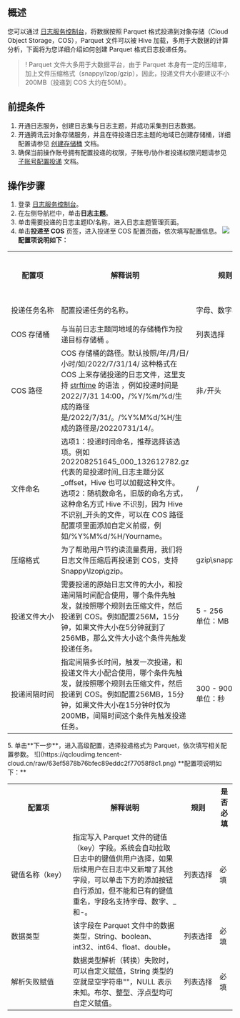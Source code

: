 ## 概述

您可以通过 [日志服务控制台](https://console.cloud.tencent.com/cls)，将数据按照 Parquet 格式投递到对象存储（Cloud Object Storage，COS），Parquet 文件可以被 Hive 加载，多用于大数据的计算分析，下面将为您详细介绍如何创建 Parquet 格式日志投递任务。

>! Parquet 文件大多用于大数据平台，由于 Parquet 本身有一定的压缩率，加上文件压缩格式（snappy/lzop/gzip），因此，投递文件大小要建议不小200MB（投递到 COS 大约在50M）。

## 前提条件

1. 开通日志服务，创建日志集与日志主题，并成功采集到日志数据。
2. 开通腾讯云对象存储服务，并且在待投递日志主题的地域已创建存储桶，详细配置请参见 [创建存储桶](https://cloud.tencent.com/document/product/436/13309) 文档。
3. 确保当前操作账号拥有配置投递的权限，子账号/协作者投递权限问题请参见 [子账号配置投递](https://cloud.tencent.com/document/product/614/33098) 文档。

## 操作步骤

1. 登录 [日志服务控制台](https://console.cloud.tencent.com/cls)。
2. 在左侧导航栏中，单击**日志主题**。
3. 单击需要投递的日志主题ID/名称，进入日志主题管理页面。
4. 单击**投递至 COS** 页签，进入投递至 COS 配置页面，依次填写配置信息。
![](https://qcloudimg.tencent-cloud.cn/raw/0e8320604632017d66ab669852525bdc.png)
**配置项说明如下：**
<table>
   <tr>
      <th>配置项</th>
      <th>解释说明</th>
      <th>规则</th>
      <th>是否必填</th>
   </tr>
   <tr>
      <td nowrap="nowrap">投递任务名称</td>
      <td>配置投递任务的名称。</td>
      <td nowrap="nowrap">字母、数字、_和-</td>
      <td>必填</td>
   </tr>
   <tr>
      <td nowrap="nowrap">COS 存储桶</td>
      <td>与当前日志主题同地域的存储桶作为投递目标存储桶 。</td>
      <td>列表选择</td>
      <td>必填</td>
   </tr>
   <tr>
      <td>COS 路径</td>
      <td>COS 存储桶的路径。默认按照/年/月/日/小时/如/2022/7/31/14/ 这种格式在 COS 上来存储投递的日志文件，这里支持 <a href="http://man7.org/linux/man-pages/man3/strptime.3.html"> strftime</a> 的语法 ，例如投递时间是 2022/7/31 14:00，/%Y/%m/%d/生成的路径是/2022/7/31/。/%Y%M%d/%H/生成的路径是/20220731/14/。</td>
      <td>非<code>/</code>开头</td>
      <td>可选</td>
   </tr>
   <tr>
      <td>文件命名</td>
	  <td>选项1：投递时间命名，推荐选择该选项。例如202208251645_000_132612782.gz代表的是投递时间_日志主题分区_offset，Hive 也可以加载这种文件。</br>
选项2：随机数命名，旧版的命名方式，这种命名方式 Hive 不识别，因为 Hive 不识别_开头的文件，可以在 COS 路径配置项里面添加自定义前缀，例如/%Y%M%d/%H/Yourname。 </td>
      <td>/</td>
      <td>必填</td>
   </tr>
   <tr>
      <td>压缩格式</td>
			<td>为了帮助用户节约读流量费用，我们将日志文件压缩后再投递到 COS，支持 Snappy\lzop\gzip。</td>
      <td>gzip\snappy\lzop</td>
      <td>必填</td>
   </tr>
   <tr>
      <td nowrap="nowrap">投递文件大小</td>
      <td>需要投递的原始日志文件的大小，和投递间隔时间配合使用，哪个条件先触发，就按照哪个规则去压缩文件，然后投递到 COS。例如配置256M，15分钟，如果文件大小在5分钟就到了256MB，那么文件大小这个条件先触发投递任务。</td>
      <td nowrap="nowrap">5 - 256</br>单位：MB</td>
      <td>必填</td>
   </tr>
   <tr>
      <td nowrap="nowrap">投递间隔时间</td>
      <td>指定间隔多长时间，触发一次投递，和投递文件大小配合使用，哪个条件先触发，就按照哪个规则去压缩文件，然后投递到 COS。例如配置256MB，15分钟，如果文件大小在15分钟时仅为200MB，间隔时间这个条件先触发投递任务。</td>
      <td>300 - 900</br>单位：秒</td>
      <td>必填</td>
   </tr>
</table>
5. 单击**下一步**，进入高级配置，选择投递格式为 Parquet，依次填写相关配置参数。
![](https://qcloudimg.tencent-cloud.cn/raw/63ef5878b76bfec89eddc2f77058f8c1.png)
**配置项说明如下：**
<table>
   <tr>
      <th>配置项</th>
      <th>解释说明</th>
      <th>规则</th>
      <th>是否必填</th>
   </tr>
   <tr>
      <td nowrap="nowrap">键值名称（key）</td>
      <td>指定写入 Parquet 文件的键值（key）字段。系统会自动拉取日志中的键值供用户选择，如果后续用户在日志中又新增了其他字段，可以单击下方的添加按钮自行添加，但不能和已有的键值重名，字段名支持字母、数字、_和-。</td>
      <td nowrap="nowrap">列表选择</td>
      <td>必填</td>
   </tr>
   <tr>
      <td>数据类型</td>
      <td>该字段在 Parquet 文件中的数据类型，String、boolean、int32、int64、float、double。</td>
      <td>列表选择</td>
      <td>必填</td>
   </tr>
   <tr>
      <td>解析失败赋值</td>
      <td>数据类型解析（转换）失败时，可以自定义赋值，String 类型的空就是空字符串""，NULL 表示未知。布尔、整型、浮点型均可自定义赋值。</td>
      <td>列表选择</td>
      <td>必填</td>
   </tr>
   </table>


